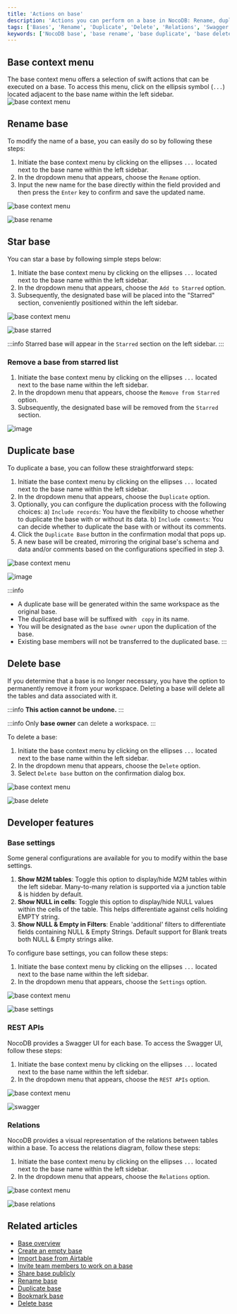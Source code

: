 ```yaml
---
title: 'Actions on base'
description: 'Actions you can perform on a base in NocoDB: Rename, duplicate, delete, star a base.'
tags: ['Bases', 'Rename', 'Duplicate', 'Delete', 'Relations', 'Swagger', 'REST APIs']
keywords: ['NocoDB base', 'base rename', 'base duplicate', 'base delete', 'base star', 'base context menu', 'base owner', 'base collaboration', 'base actions']
---
```


## Base context menu
The base context menu offers a selection of swift actions that can be executed on a base. To access this menu, click on the ellipsis symbol (`...`) located adjacent to the base name within the left sidebar.
![base context menu](/img/v2/base/base-context-menu.png)


## Rename base
To modify the name of a base, you can easily do so by following these steps:

1. Initiate the base context menu by clicking on the ellipses `...` located next to the base name within the left sidebar.
2. In the dropdown menu that appears, choose the `Rename` option.
3. Input the new name for the base directly within the field provided and then press the `Enter` key to confirm and save the updated name.

![base context menu](/img/v2/base/base-context-menu.png)

![base rename](/img/v2/base/base-rename.png)


## Star base
You can star a base by following simple steps below:
1. Initiate the base context menu by clicking on the ellipses `...` located next to the base name within the left sidebar.
2. In the dropdown menu that appears, choose the `Add to Starred` option.
3. Subsequently, the designated base will be placed into the "Starred" section, conveniently positioned within the left sidebar.

![base context menu](/img/v2/base/base-context-menu.png)

![base starred](/img/v2/base/base-starred.png)

:::info
Starred base will appear in the `Starred` section on the left sidebar.
:::

### Remove a base from starred list
1. Initiate the base context menu by clicking on the ellipses `...` located next to the base name within the left sidebar.
2. In the dropdown menu that appears, choose the `Remove from Starred` option.
3. Subsequently, the designated base will be removed from the `Starred` section.

![image](/img/v2/base/base-remove-from-starred.png)

## Duplicate base

To duplicate a base, you can follow these straightforward steps:
1. Initiate the base context menu by clicking on the ellipses `...` located next to the base name within the left sidebar.
2. In the dropdown menu that appears, choose the `Duplicate` option.
3. Optionally, you can configure the duplication process with the following choices:
   a) `Include records`: You have the flexibility to choose whether to duplicate the base with or without its data.
   b) `Include comments`: You can decide whether to duplicate the base with or without its comments.
4. Click the `Duplicate Base` button in the confirmation modal that pops up.
5. A new base will be created, mirroring the original base's schema and data and/or comments based on the configurations specified in step 3.

![base context menu](/img/v2/base/base-context-menu.png)

![image](/img/v2/base/base-duplicate.png)

:::info
- A duplicate base will be generated within the same workspace as the original base.
- The duplicated base will be suffixed with ` copy` in its name.
- You will be designated as the `base owner` upon the duplication of the base.
- Existing base members will not be transferred to the duplicated base.
:::

## Delete base

If you determine that a base is no longer necessary, you have the option to permanently remove it from your workspace. Deleting a base will delete all the tables and data associated with it.

:::info
**This action cannot be undone.**
:::

:::info
Only **base owner** can delete a workspace.
:::

To delete a base:

1. Initiate the base context menu by clicking on the ellipses `...` located next to the base name within the left sidebar.
2. In the dropdown menu that appears, choose the `Delete` option.
3. Select `Delete base` button on the confirmation dialog box.

![base context menu](/img/v2/base/base-context-menu.png)

![base delete](/img/v2/base/base-delete.png)

## Developer features
### Base settings
Some general configurations are available for you to modify within the base settings.
1. **Show M2M tables**: Toggle this option to display/hide M2M tables within the left sidebar. Many-to-many relation is supported via a junction table & is hidden by default.
2. **Show NULL in cells**: Toggle this option to display/hide NULL values within the cells of the table. This helps differentiate against cells holding EMPTY string.
3. **Show NULL & Empty in Filters**: Enable 'additional' filters to differentiate fields containing NULL & Empty Strings. Default support for Blank treats both NULL & Empty strings alike.

To configure base settings, you can follow these steps:

1. Initiate the base context menu by clicking on the ellipses `...` located next to the base name within the left sidebar.
2. In the dropdown menu that appears, choose the `Settings` option.

![base context menu](/img/v2/base/base-context-menu.png)

![base settings](/img/v2/base/base-settings.png)

### REST APIs
NocoDB provides a Swagger UI for each base. To access the Swagger UI, follow these steps:
1. Initiate the base context menu by clicking on the ellipses `...` located next to the base name within the left sidebar.
2. In the dropdown menu that appears, choose the `REST APIs` option.

![base context menu](/img/v2/base/base-context-menu.png)

![swagger](/img/v2/base/base-swagger.png)

### Relations
NocoDB provides a visual representation of the relations between tables within a base. To access the relations diagram, follow these steps:
1. Initiate the base context menu by clicking on the ellipses `...` located next to the base name within the left sidebar.
2. In the dropdown menu that appears, choose the `Relations` option.

![base context menu](/img/v2/base/base-context-menu.png)

![base relations](/img/v2/base/base-relations.png)


## Related articles
- [Base overview](/bases/base-overview)
- [Create an empty base](/bases/create-base)
- [Import base from Airtable](/bases/import-base-from-airtable)
- [Invite team members to work on a base](/bases/base-collaboration)
- [Share base publicly](/bases/share-base)
- [Rename base](/bases/actions-on-base#rename-base)
- [Duplicate base](/bases/actions-on-base#duplicate-base)
- [Bookmark base](/bases/actions-on-base#star-base)
- [Delete base](/bases/actions-on-base#delete-base)

